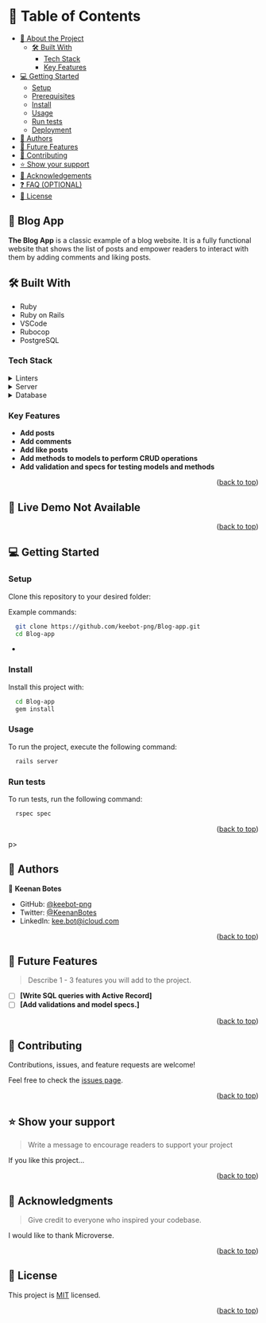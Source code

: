 # 📗 Table of Contents

- [📖 About the Project](#about-project)
  - [🛠 Built With](#built-with)
    - [Tech Stack](#tech-stack)
    - [Key Features](#key-features)
- [💻 Getting Started](#getting-started)
  - [Setup](#setup)
  - [Prerequisites](#prerequisites)
  - [Install](#install)
  - [Usage](#usage)
  - [Run tests](#run-tests)
  - [Deployment](#triangular_flag_on_post-deployment)
- [👥 Authors](#authors)
- [🔭 Future Features](#future-features)
- [🤝 Contributing](#contributing)
- [⭐️ Show your support](#support)
- [🙏 Acknowledgements](#acknowledgements)
- [❓ FAQ (OPTIONAL)](#faq)
- [📝 License](#license)

 ## 📖 Blog App

<a name="about-project"></a>

**The Blog App** is a classic example of a blog website. It is a fully functional website that shows the list of posts and empower readers to interact with them by adding comments and liking posts.

## 🛠 Built With <a name="built-with"></a>

- Ruby
- Ruby on Rails
- VSCode
- Rubocop
- PostgreSQL

### Tech Stack <a name="tech-stack"></a>

<details>
  <summary>Linters</summary>
  <ul>
  <li>StyleLint</li>
  <li>Rubocop</li>
  </ul>
</details>

<details>
  <summary>Server</summary>
  <ul>
  <li>Ruby</li>
  </ul>
</details>

<details>
<summary>Database</summary>
  <ul>
  <li>PostgreSQL</li>
  </ul>
</details>

<!-- Features -->

### Key Features <a name="key-features"></a>

- **Add posts**
- **Add comments**
- **Add like posts**
- **Add methods to models to perform CRUD operations**
- **Add validation and specs for testing models and methods**

<p align="right">(<a href="#readme-top">back to top</a>)</p>

<!-- LIVE DEMO -->

## 🚀 Live Demo Not Available

<p align="right">(<a href="#readme-top">back to top</a>)</p>

<!-- GETTING STARTED -->

## 💻 Getting Started <a name="getting-started"></a>

### Setup

Clone this repository to your desired folder:


Example commands:

```sh
  git clone https://github.com/keebot-png/Blog-app.git
  cd Blog-app
```
-

### Install

Install this project with:

```sh
  cd Blog-app
  gem install
```

### Usage

To run the project, execute the following command:

```sh
  rails server
```

### Run tests

To run tests, run the following command:

```sh
  rspec spec
```

<p align="right">(<a href="#readme-top">back to top</a>)</p>p>

<!-- AUTHORS -->

## 👥 Authors <a name="authors"></a>

👤 **Keenan Botes**

- GitHub: [@keebot-png](https://github.com/keebot-png)
- Twitter: [@KeenanBotes](https://twitter.com/KeenanBotes)
- LinkedIn: [kee.bot@icloud.com](https://www.linkedin.com/in/keenan-botes-947043160)

<p align="right">(<a href="#readme-top">back to top</a>)</p>

<!-- FUTURE FEATURES -->

## 🔭 Future Features <a name="future-features"></a>

> Describe 1 - 3 features you will add to the project.

- [ ] **[Write SQL queries with Active Record]**
- [ ] **[Add validations and model specs.]**

<p align="right">(<a href="#readme-top">back to top</a>)</p>

<!-- CONTRIBUTING -->

## 🤝 Contributing <a name="contributing"></a>

Contributions, issues, and feature requests are welcome!

Feel free to check the [issues page](../../issues/).

<p align="right">(<a href="#readme-top">back to top</a>)</p>

<!-- SUPPORT -->

## ⭐️ Show your support <a name="support"></a>

> Write a message to encourage readers to support your project

If you like this project...

<p align="right">(<a href="#readme-top">back to top</a>)</p>

<!-- ACKNOWLEDGEMENTS -->

## 🙏 Acknowledgments <a name="acknowledgements"></a>

> Give credit to everyone who inspired your codebase.

I would like to thank Microverse.

<p align="right">(<a href="#readme-top">back to top</a>)</p>

<!-- LICENSE -->

## 📝 License <a name="license"></a>

This project is [MIT](./license) licensed.

<p align="right">(<a href="#readme-top">back to top</a>)</p>
